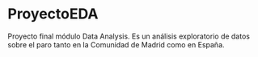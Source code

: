 # ProyectoEDA
Proyecto final módulo Data Analysis. Es un análisis exploratorio de datos sobre el paro tanto en la Comunidad de Madrid como en España.
